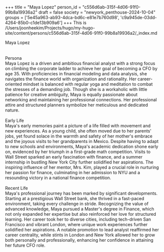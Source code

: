 +++
title = "Maya Lopez"
person_id = "c556d6ab-315f-4d06-91f0-99b8a19936a2"
draft = false
society = "newyork_penthouse-2024-10-04"
groups = ['5e45a963-ab93-4dca-bd6c-e81e7b760d98', 'c9a945de-03dd-4264-85b0-c1de13b909a6']
+++
This is /Users/joonheekim/Projects/hugo/my-hugo-site/content/persons/c556d6ab-315f-4d06-91f0-99b8a19936a2/_index.md

<div class="h1_right">Maya Lopez</div><br>
<br>
<div class="h2">Persona</div><div class="plain">Maya Lopez is a driven and ambitious financial analyst with a strong focus on climbing the corporate ladder to achieve her goal of becoming a CFO by age 35. With proficiencies in financial modeling and data analysis, she navigates the finance world with organization and rationality. Her career-oriented mindset is balanced with regular yoga and meditation to combat the stresses of a demanding job. Though she is a workaholic with little patience for creative ambiguity, Maya is equally passionate about networking and maintaining her professional connections. Her professional attire and structured planners symbolize her meticulous and dedicated nature.</div><br>
<div class="h2">Early Life</div><div class="plain">Maya's early memories paint a picture of a life filled with movement and new experiences. As a young child, she often moved due to her parents' jobs, yet found solace in the warmth and safety of her mother's embrace and the joyous visits to her grandparents in Mexico. Despite having to adapt to new schools and environments, Maya's academic dedication shone early on, evidenced by her triumph in a first-grade math competition. Visits to Wall Street sparked an early fascination with finance, and a summer internship in bustling New York City further solidified her aspirations. The inspiring influence of her mentor, Mrs. Kim, played a crucial role in nurturing her passion for finance, culminating in her admission to NYU and a resounding victory in a national finance competition.</div><br>
<div class="h2">Recent Life</div><div class="plain">Maya's professional journey has been marked by significant developments. Starting at a prestigious Wall Street bank, she thrived in a fast-paced environment, taking every challenge in stride. Recognizing the value of advanced knowledge, Maya pursued a Master's degree in Finance, which not only expanded her expertise but also reinforced her love for structured learning. Her career took her to diverse cities, including tech-driven San Francisco and vibrant London, where unique work experiences further solidified her aspirations. A notable promotion to lead analyst reaffirmed her career centrality, while stints in London and New York allowed her to grow both personally and professionally, enhancing her confidence in attaining her future CFO role.</div><br>
